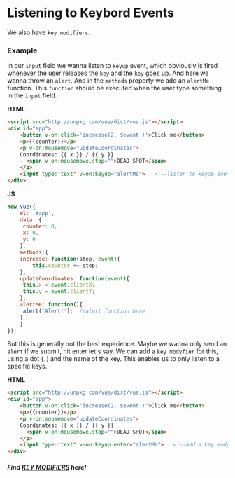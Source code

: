 # Listening to Keybord Events

We also have `key modifiers`. 

### Example

In our `input` field we wanna listen to `keyup` event, which obviously is fired whenever the user releases the `key` and the `key` goes up. And here we wanna throw an `alert`. And in the `methods` property we add an `alertMe` function. This `function` should be executed when the user type something in the `input` field. 

**HTML** 

```html
<script src="http://unpkg.com/vue/dist/vue.js"></script>
<div id="app">
    <button v-on:click='increase(2, $event )'>Click me</button>   
    <p>{{counter}}</p>
    <p v-on:mousemove="updateCoordinates">
    Coordinates: {{ x }} / {{ y }}
    - <span v-on:mousemove.stop="">DEAD SPOT</span> 
    </p> 
    <input type:'text' v-on:keyup="alertMe">   <!--listen to keyup event--> 
</div>
```

**JS**

```js
new Vue({
    el: '#app',
    data: {
     counter: 0,
     x: 0,
     y: 0
    },
    methods:{
    increase: function(step, event){ 
        this.counter += step;  
    },
    updateCoordinates: function(event){  
     this.x = event.clientX;
     this.y = event.clientY;
    },
    alertMe: function(){
     alert('Alert!');  //alert function here 
    }
    }
});
```

But this is generally not the best experience. Maybe we wanna only send an `alert` if we submit, hit enter let's say. We can add a `key modyfier` for this, using a dot (`.`) and the name of the key.  This enables us to only listen to a specific keys. 

**HTML** 

```html
<script src="http://unpkg.com/vue/dist/vue.js"></script>
<div id="app">
    <button v-on:click='increase(2, $event )'>Click me</button>   
    <p>{{counter}}</p>
    <p v-on:mousemove="updateCoordinates">
    Coordinates: {{ x }} / {{ y }}
    - <span v-on:mousemove.stop="">DEAD SPOT</span> 
    </p> 
    <input type:'text' v-on:keyup.enter="alertMe">   <!--add a key modyfier--> 
</div>
```

##### Find [KEY MODIFIERS](https://vuejs.org/v2/guide/events.html#Key-Modifiers) here!